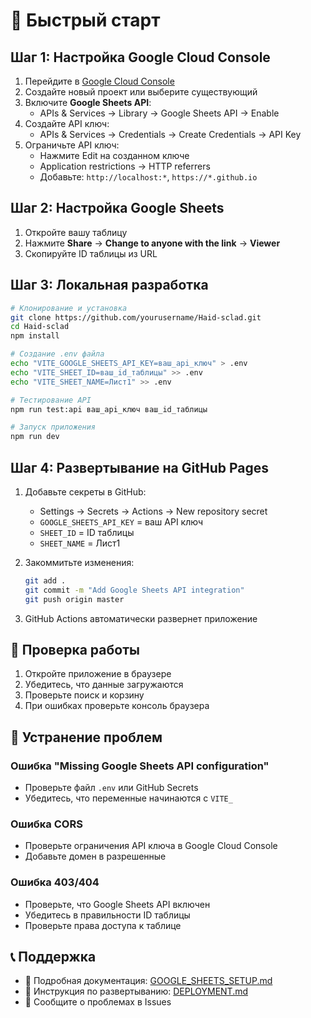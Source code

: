 # 🚀 Быстрый старт

## Шаг 1: Настройка Google Cloud Console

1. Перейдите в [Google Cloud Console](https://console.cloud.google.com/)
2. Создайте новый проект или выберите существующий
3. Включите **Google Sheets API**:
   - APIs & Services → Library → Google Sheets API → Enable
4. Создайте API ключ:
   - APIs & Services → Credentials → Create Credentials → API Key
5. Ограничьте API ключ:
   - Нажмите Edit на созданном ключе
   - Application restrictions → HTTP referrers
   - Добавьте: `http://localhost:*`, `https://*.github.io`

## Шаг 2: Настройка Google Sheets

1. Откройте вашу таблицу
2. Нажмите **Share** → **Change to anyone with the link** → **Viewer**
3. Скопируйте ID таблицы из URL

## Шаг 3: Локальная разработка

```bash
# Клонирование и установка
git clone https://github.com/yourusername/Haid-sclad.git
cd Haid-sclad
npm install

# Создание .env файла
echo "VITE_GOOGLE_SHEETS_API_KEY=ваш_api_ключ" > .env
echo "VITE_SHEET_ID=ваш_id_таблицы" >> .env
echo "VITE_SHEET_NAME=Лист1" >> .env

# Тестирование API
npm run test:api ваш_api_ключ ваш_id_таблицы

# Запуск приложения
npm run dev
```

## Шаг 4: Развертывание на GitHub Pages

1. Добавьте секреты в GitHub:

   - Settings → Secrets → Actions → New repository secret
   - `GOOGLE_SHEETS_API_KEY` = ваш API ключ
   - `SHEET_ID` = ID таблицы
   - `SHEET_NAME` = Лист1

2. Закоммитьте изменения:

   ```bash
   git add .
   git commit -m "Add Google Sheets API integration"
   git push origin master
   ```

3. GitHub Actions автоматически развернет приложение

## 🎯 Проверка работы

1. Откройте приложение в браузере
2. Убедитесь, что данные загружаются
3. Проверьте поиск и корзину
4. При ошибках проверьте консоль браузера

## 🔧 Устранение проблем

### Ошибка "Missing Google Sheets API configuration"

- Проверьте файл `.env` или GitHub Secrets
- Убедитесь, что переменные начинаются с `VITE_`

### Ошибка CORS

- Проверьте ограничения API ключа в Google Cloud Console
- Добавьте домен в разрешенные

### Ошибка 403/404

- Проверьте, что Google Sheets API включен
- Убедитесь в правильности ID таблицы
- Проверьте права доступа к таблице

## 📞 Поддержка

- 📖 Подробная документация: [GOOGLE_SHEETS_SETUP.md](./GOOGLE_SHEETS_SETUP.md)
- 🚀 Инструкция по развертыванию: [DEPLOYMENT.md](./DEPLOYMENT.md)
- 🐛 Сообщите о проблемах в Issues
